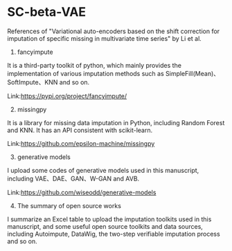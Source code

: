 # SC-beta-VAE
References of "Variational auto-encoders based on the shift correction for imputation of specific missing in multivariate time series" by Li et al.

1. fancyimpute

It is a third-party toolkit of python, which mainly provides the implementation of various imputation methods such as SimpleFill(Mean)、SoftImpute、KNN and so on.

Link:https://pypi.org/project/fancyimpute/

2. missingpy

It is a library for missing data imputation in Python, including Random Forest and KNN. It has an API consistent with scikit-learn.

Link:https://github.com/epsilon-machine/missingpy

3. generative models

I upload some codes of generative models used in this manuscript, including VAE、DAE、GAN、W-GAN and AVB.

Link:https://github.com/wiseodd/generative-models

4. The summary of open source works

I summarize an Excel table to upload the imputation toolkits used in this manuscript, and some useful open source toolkits and data sources, including Autoimpute, DataWig, the two-step verifiable imputation process and so on.
